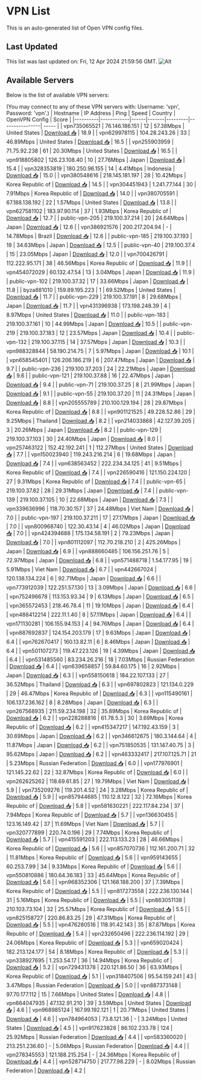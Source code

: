 # VPN List

This is an auto-generated list of Open VPN config files.

## Last Updated

This list was last updated on: Fri, 12 Apr 2024 21:59:56 GMT.
![Alt](https://repobeats.axiom.co/api/embed/186b98318ef1479477931607c1ad7d823f12451f.svg "Repobeats analytics image")

## Available Servers

Below is the list of available VPN servers:

(You may connect to any of these VPN servers with: Username: 'vpn', Password: 'vpn'.)
| Hostname | IP Address | Ping | Speed | Country | OpenVPN Config | Score |
|----------|------------|------|-------|---------|----------------| ----- |
| vpn735065521 | 76.146.186.151 | 12 | 57.38Mbps | United States | [Download 📥](./configs/server_0_US.ovpn) | 18.9 |
| vpn629978115 | 104.28.243.26 | 33 | 46.89Mbps | United States | [Download 📥](./configs/server_1_US.ovpn) | 16.5 |
| vpn255903959 | 71.75.92.238 | 61 | 20.30Mbps | United States | [Download 📥](./configs/server_2_US.ovpn) | 16.5 |
| vpn918805802 | 126.23.108.40 | 10 | 27.76Mbps | Japan | [Download 📥](./configs/server_3_JP.ovpn) | 15.4 |
| vpn328353819 | 180.250.96.155 | 14 | 4.41Mbps | Indonesia | [Download 📥](./configs/server_4_ID.ovpn) | 15.0 |
| vpn380548616 | 218.145.181.197 | 28 | 10.42Mbps | Korea Republic of | [Download 📥](./configs/server_5_KR.ovpn) | 14.5 |
| vpn304451943 | 1.241.77.144 | 30 | 7.91Mbps | Korea Republic of | [Download 📥](./configs/server_6_KR.ovpn) | 14.0 |
| vpn380705591 | 67.188.138.192 | 22 | 1.57Mbps | United States | [Download 📥](./configs/server_7_US.ovpn) | 13.8 |
| vpn627581102 | 183.97.90.114 | 37 | 1.93Mbps | Korea Republic of | [Download 📥](./configs/server_8_KR.ovpn) | 12.7 |
| public-vpn-205 | 219.100.37.214 | 20 | 24.64Mbps | Japan | [Download 📥](./configs/server_9_JP.ovpn) | 12.6 |
| vpn386921576 | 200.217.204.94 | - | 14.78Mbps | Brazil | [Download 📥](./configs/server_10_BR.ovpn) | 12.6 |
| public-vpn-185 | 219.100.37.193 | 19 | 34.63Mbps | Japan | [Download 📥](./configs/server_11_JP.ovpn) | 12.5 |
| public-vpn-40 | 219.100.37.4 | 15 | 23.05Mbps | Japan | [Download 📥](./configs/server_12_JP.ovpn) | 12.0 |
| vpn700426791 | 112.222.95.171 | 38 | 46.56Mbps | Korea Republic of | [Download 📥](./configs/server_13_KR.ovpn) | 11.9 |
| vpn454072029 | 60.132.47.54 | 13 | 3.04Mbps | Japan | [Download 📥](./configs/server_14_JP.ovpn) | 11.9 |
| public-vpn-102 | 219.100.37.32 | 17 | 33.66Mbps | Japan | [Download 📥](./configs/server_15_JP.ovpn) | 11.8 |
| byza881010 | 159.89.195.223 | 1 | 69.52Mbps | United States | [Download 📥](./configs/server_16_US.ovpn) | 11.7 |
| public-vpn-229 | 219.100.37.191 | 8 | 29.68Mbps | Japan | [Download 📥](./configs/server_17_JP.ovpn) | 11.7 |
| vpn431396938 | 173.198.248.39 | 4 | 8.97Mbps | United States | [Download 📥](./configs/server_18_US.ovpn) | 11.0 |
| public-vpn-183 | 219.100.37.161 | 10 | 44.99Mbps | Japan | [Download 📥](./configs/server_19_JP.ovpn) | 10.5 |
| public-vpn-219 | 219.100.37.183 | 12 | 23.57Mbps | Japan | [Download 📥](./configs/server_20_JP.ovpn) | 10.4 |
| public-vpn-132 | 219.100.37.115 | 14 | 37.57Mbps | Japan | [Download 📥](./configs/server_21_JP.ovpn) | 10.3 |
| vpn988328844 | 58.190.214.75 | 7 | 5.97Mbps | Japan | [Download 📥](./configs/server_22_JP.ovpn) | 10.1 |
| vpn658545401 | 126.206.186.219 | 6 | 207.47Mbps | Japan | [Download 📥](./configs/server_23_JP.ovpn) | 9.7 |
| public-vpn-236 | 219.100.37.203 | 24 | 22.21Mbps | Japan | [Download 📥](./configs/server_24_JP.ovpn) | 9.6 |
| public-vpn-121 | 219.100.37.88 | 16 | 22.47Mbps | Japan | [Download 📥](./configs/server_25_JP.ovpn) | 9.4 |
| public-vpn-71 | 219.100.37.25 | 8 | 21.99Mbps | Japan | [Download 📥](./configs/server_26_JP.ovpn) | 9.1 |
| public-vpn-55 | 219.100.37.20 | 11 | 24.31Mbps | Japan | [Download 📥](./configs/server_27_JP.ovpn) | 8.8 |
| vpn205555789 | 210.100.129.194 | 28 | 29.87Mbps | Korea Republic of | [Download 📥](./configs/server_28_KR.ovpn) | 8.8 |
| vpn901121525 | 49.228.52.86 | 29 | 9.25Mbps | Thailand | [Download 📥](./configs/server_29_TH.ovpn) | 8.2 |
| vpn214033868 | 42.127.39.205 | 3 | 20.26Mbps | Japan | [Download 📥](./configs/server_30_JP.ovpn) | 8.2 |
| public-vpn-129 | 219.100.37.103 | 30 | 24.40Mbps | Japan | [Download 📥](./configs/server_31_JP.ovpn) | 8.0 |
| vpn257463122 | 152.42.192.241 | 1 | 112.27Mbps | United States | [Download 📥](./configs/server_32_US.ovpn) | 7.7 |
| vpn150023940 | 119.243.216.214 | 6 | 19.68Mbps | Japan | [Download 📥](./configs/server_33_JP.ovpn) | 7.4 |
| vpn638563452 | 222.234.34.125 | 41 | 9.51Mbps | Korea Republic of | [Download 📥](./configs/server_34_KR.ovpn) | 7.4 |
| vpn226590416 | 121.150.224.120 | 27 | 9.31Mbps | Korea Republic of | [Download 📥](./configs/server_35_KR.ovpn) | 7.4 |
| public-vpn-65 | 219.100.37.82 | 28 | 29.31Mbps | Japan | [Download 📥](./configs/server_36_JP.ovpn) | 7.4 |
| public-vpn-139 | 219.100.37.105 | 10 | 22.68Mbps | Japan | [Download 📥](./configs/server_37_JP.ovpn) | 7.3 |
| vpn339636996 | 118.70.30.157 | 37 | 24.48Mbps | Viet Nam | [Download 📥](./configs/server_38_VN.ovpn) | 7.0 |
| public-vpn-197 | 219.100.37.211 | 17 | 27.17Mbps | Japan | [Download 📥](./configs/server_39_JP.ovpn) | 7.0 |
| vpn800968740 | 122.30.43.14 | 4 | 46.02Mbps | Japan | [Download 📥](./configs/server_40_JP.ovpn) | 7.0 |
| vpn424394688 | 175.134.58.191 | 2 | 79.23Mbps | Japan | [Download 📥](./configs/server_41_JP.ovpn) | 7.0 |
| vpn801112097 | 112.70.218.210 | 2 | 425.26Mbps | Japan | [Download 📥](./configs/server_42_JP.ovpn) | 6.9 |
| vpn888660485 | 106.156.251.76 | 5 | 72.97Mbps | Japan | [Download 📥](./configs/server_43_JP.ovpn) | 6.8 |
| vpn571488718 | 1.54.177.95 | 19 | 5.91Mbps | Viet Nam | [Download 📥](./configs/server_44_VN.ovpn) | 6.7 |
| vpn442667024 | 120.138.134.224 | 6 | 92.71Mbps | Japan | [Download 📥](./configs/server_45_JP.ovpn) | 6.6 |
| vpn773912039 | 122.251.57.130 | 13 | 3.09Mbps | Japan | [Download 📥](./configs/server_46_JP.ovpn) | 6.6 |
| vpn752496678 | 113.153.93.34 | 9 | 6.13Mbps | Japan | [Download 📥](./configs/server_47_JP.ovpn) | 6.5 |
| vpn365572453 | 218.46.78.4 | 11 | 19.10Mbps | Japan | [Download 📥](./configs/server_48_JP.ovpn) | 6.4 |
| vpn488412214 | 222.11.1.40 | 8 | 57.11Mbps | Japan | [Download 📥](./configs/server_49_JP.ovpn) | 6.4 |
| vpn171130281 | 106.155.94.153 | 4 | 94.76Mbps | Japan | [Download 📥](./configs/server_50_JP.ovpn) | 6.4 |
| vpn887692837 | 124.154.203.179 | 17 | 9.63Mbps | Japan | [Download 📥](./configs/server_51_JP.ovpn) | 6.4 |
| vpn762670417 | 160.13.82.11 | 6 | 8.46Mbps | Japan | [Download 📥](./configs/server_52_JP.ovpn) | 6.4 |
| vpn501107273 | 119.47.223.126 | 19 | 4.39Mbps | Japan | [Download 📥](./configs/server_53_JP.ovpn) | 6.4 |
| vpn531485560 | 83.234.26.216 | 18 | 7.03Mbps | Russian Federation | [Download 📥](./configs/server_54_RU.ovpn) | 6.4 |
| vpn639658857 | 59.84.60.175 | 16 | 2.92Mbps | Japan | [Download 📥](./configs/server_55_JP.ovpn) | 6.3 |
| vpn558150618 | 184.22.107.133 | 27 | 36.52Mbps | Thailand | [Download 📥](./configs/server_56_TH.ovpn) | 6.3 |
| vpn697802823 | 121.134.0.229 | 29 | 46.47Mbps | Korea Republic of | [Download 📥](./configs/server_57_KR.ovpn) | 6.3 |
| vpn115490161 | 106.137.236.162 | 8 | 8.28Mbps | Japan | [Download 📥](./configs/server_58_JP.ovpn) | 6.3 |
| vpn267568935 | 211.59.234.198 | 32 | 35.89Mbps | Korea Republic of | [Download 📥](./configs/server_59_KR.ovpn) | 6.2 |
| vpn228288816 | 61.78.5.3 | 30 | 3.69Mbps | Korea Republic of | [Download 📥](./configs/server_60_KR.ovpn) | 6.2 |
| vpn415347217 | 147.192.43.159 | 3 | 30.69Mbps | Japan | [Download 📥](./configs/server_61_JP.ovpn) | 6.2 |
| vpn346612675 | 180.3.144.64 | 4 | 11.87Mbps | Japan | [Download 📥](./configs/server_62_JP.ovpn) | 6.2 |
| vpn751850535 | 131.147.40.75 | 3 | 95.62Mbps | Japan | [Download 📥](./configs/server_63_JP.ovpn) | 6.2 |
| vpn463332417 | 217.107.125.71 | 21 | 5.23Mbps | Russian Federation | [Download 📥](./configs/server_64_RU.ovpn) | 6.0 |
| vpn177976901 | 121.145.22.62 | 22 | 32.87Mbps | Korea Republic of | [Download 📥](./configs/server_65_KR.ovpn) | 6.0 |
| vpn262625262 | 118.69.61.85 | 27 | 19.79Mbps | Viet Nam | [Download 📥](./configs/server_66_VN.ovpn) | 5.9 |
| vpn735209276 | 119.201.4.52 | 24 | 3.28Mbps | Korea Republic of | [Download 📥](./configs/server_67_KR.ovpn) | 5.9 |
| vpn857944685 | 110.12.8.122 | 32 | 72.16Mbps | Korea Republic of | [Download 📥](./configs/server_68_KR.ovpn) | 5.8 |
| vpn581630221 | 222.117.84.234 | 37 | 7.94Mbps | Korea Republic of | [Download 📥](./configs/server_69_KR.ovpn) | 5.7 |
| vpn136630455 | 123.16.149.42 | 37 | 11.69Mbps | Viet Nam | [Download 📥](./configs/server_70_VN.ovpn) | 5.7 |
| vpn320777899 | 220.74.0.196 | 29 | 7.74Mbps | Korea Republic of | [Download 📥](./configs/server_71_KR.ovpn) | 5.7 |
| vpn415591203 | 222.113.133.23 | 28 | 46.66Mbps | Korea Republic of | [Download 📥](./configs/server_72_KR.ovpn) | 5.6 |
| vpn857070736 | 112.161.200.71 | 32 | 11.81Mbps | Korea Republic of | [Download 📥](./configs/server_73_KR.ovpn) | 5.6 |
| vpn959143655 | 60.253.7.99 | 34 | 9.33Mbps | Korea Republic of | [Download 📥](./configs/server_74_KR.ovpn) | 5.6 |
| vpn550810886 | 180.64.36.183 | 33 | 45.64Mbps | Korea Republic of | [Download 📥](./configs/server_75_KR.ovpn) | 5.6 |
| vpn968352306 | 121.168.188.200 | 37 | 7.39Mbps | Korea Republic of | [Download 📥](./configs/server_76_KR.ovpn) | 5.5 |
| vpn817273558 | 222.236.130.144 | 31 | 5.16Mbps | Korea Republic of | [Download 📥](./configs/server_77_KR.ovpn) | 5.5 |
| vpn863051138 | 210.103.73.104 | 32 | 25.57Mbps | Korea Republic of | [Download 📥](./configs/server_78_KR.ovpn) | 5.5 |
| vpn825158727 | 220.86.83.25 | 29 | 47.31Mbps | Korea Republic of | [Download 📥](./configs/server_79_KR.ovpn) | 5.5 |
| vpn476280516 | 118.91.42.143 | 35 | 87.87Mbps | Korea Republic of | [Download 📥](./configs/server_80_KR.ovpn) | 5.4 |
| vpn232650496 | 222.236.114.192 | 29 | 24.06Mbps | Korea Republic of | [Download 📥](./configs/server_81_KR.ovpn) | 5.3 |
| vpn659020424 | 182.213.124.177 | 54 | 8.18Mbps | Korea Republic of | [Download 📥](./configs/server_82_KR.ovpn) | 5.3 |
| vpn338927695 | 1.253.54.17 | 36 | 14.94Mbps | Korea Republic of | [Download 📥](./configs/server_83_KR.ovpn) | 5.2 |
| vpn729431378 | 220.121.86.50 | 36 | 63.93Mbps | Korea Republic of | [Download 📥](./configs/server_84_KR.ovpn) | 5.1 |
| vpn318407506 | 95.54.159.241 | 43 | 3.47Mbps | Russian Federation | [Download 📥](./configs/server_85_RU.ovpn) | 5.0 |
| vpn887373148 | 97.70.177.112 | 15 | 7.66Mbps | United States | [Download 📥](./configs/server_86_US.ovpn) | 4.8 |
| vpn664047935 | 47.132.91.210 | 39 | 3.59Mbps | United States | [Download 📥](./configs/server_87_US.ovpn) | 4.6 |
| vpn968985124 | 167.99.192.121 | 1 | 20.71Mbps | United States | [Download 📥](./configs/server_88_US.ovpn) | 4.6 |
| vpn784964053 | 73.8.121.36 | - | 3.24Mbps | United States | [Download 📥](./configs/server_89_US.ovpn) | 4.5 |
| vpn917623828 | 86.102.233.78 | 124 | 25.92Mbps | Russian Federation | [Download 📥](./configs/server_90_RU.ovpn) | 4.4 |
| vpn583360020 | 213.251.236.60 | - | 5.06Mbps | Russian Federation | [Download 📥](./configs/server_91_RU.ovpn) | 4.4 |
| vpn278345553 | 121.188.215.254 | - | 24.36Mbps | Korea Republic of | [Download 📥](./configs/server_92_KR.ovpn) | 4.4 |
| vpn528714750 | 217.77.98.229 | - | 8.02Mbps | Russian Federation | [Download 📥](./configs/server_93_RU.ovpn) | 4.2 |
